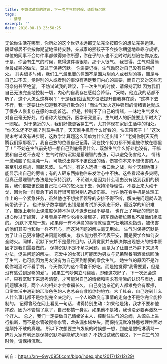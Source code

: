 ```yaml
---
title: 不妨试试我的建议，下一次生气的时候，请保持沉默
tags:
  - 情感
excerpt: ''
date: 2018-08-18 23:58:25
---
```


无论你生活在哪里，你所处的这个世界永远都无法完全按照你的想法完美运转。 隔壁邻居不会按你期望地保持安静，亲戚家的熊孩子不会按你期望地乖乖守规矩，单位的同事不会每件事都做得如你所愿，你在乎的人也不会时时刻刻陪在你身边。 于是，你会有生气的时候，觉得这件事很烦，那个人很气。 我觉得，生气时最简单最成熟的做法，莫过于保持沉默。 你需要记得，生气动怒对自己没有任何好处。 其实很多时候，我们生气最重要的原因不是因为别的人或者别的事，而是与自己过不去，觉得别的人或者别的事没有满足我们内心的需要，而自己又对这些无可奈何甚至绝望。 不妨试试我的建议，下一次生气的时候，请保持沉默 因为我们自己无法完全地控制一切，内心的自我存在感就会降低，“天呐，他连我的话都不听了，这个人怎么这样啊？” 于是我们就会想方设法提升自我存在感，“这样下去不行，我一定要让他知道我不是好欺负的！”而生气发火这种强烈的情绪表达就成了很多人恢复存在感的本能首选。 但是，控制不了自己的情绪，一味地生气发火对自己毫无好处。俗语称大怒伤肝，医学研究显示，生气时人的肝脏要比平时大了一圈呢。 对于亲近的人，我们好像更容易生气，尤其体现在家庭生活中的相处。 “你怎么还不洗碗？别玩手机了，天天刷手机有什么好看的，快去陪孩子！” “这次期末考试没有进步啊，这数学计算题这么简单为什么还出错？” “老妈你别天天倒腾我们家那客厅，我自己放的位置自己记得，现在找个剪刀都不知道被你放在哪里了！” 不妨在生气前先想一想自己到底需要什么，既然生气什么好处也没有，干嘛要和自己过不去呢？ 生气时保持沉默是最理智的办法，可以避免伤害他人。 情绪一激动脑子就混沌一片，可能说出你本不该说出的话，伤害你本来不想伤害的人，甚至引发尴尬，闹起风波。 生气时，有的人选择一番口舌之战，吵个天翻地覆才能显示出自己的厉害；有的人砸东西摔物件来发泄心中不快。这些看起来多爽啊，但真正最理智的办法是先保持沉默。 不论别人是因为什么理由没有达到我们的预期，我们都应该说服自己把心中的怒火压下去，保持冷静理性，不要上来大动干戈，因为你一时着急下的言行很可能对别人造成伤害。 也许他在看手机是处理工作上的一个紧急任务，虽然他也不想接但领导的安排不得不听，解决完问题就去洗碗带孩子了。 也许孩子数学题的出错是他考试那天状态不好，最近学的知识难了，能跟上老师上课进度保持不掉队不退步已经不容易。 也许上了年纪的爸妈是担心你过于操劳，才弓着身子帮你收拾收拾屋子，把东西放错位置也不是他们愿意的。 沉默下来想一想，如果你一有不满意的事情就理直气壮地抱怨指责，被伤害的他们其实也和你一样不开心，而这对问题的解决毫无用处。 生气时保持沉默是为了让自己更冷静促进问题的解决。 救火能力强不代表平安，而是要学会如何安全防火。同样，沉默下来并不是最终目的，认真觉察并去解决你出现怒火的根本原因才是我们需要做的。 保持沉默不是不解决问题，而是为了让自己冷静下来思考办法，促进问题的解决。 恋爱中的女孩儿可能因为男友与兄弟聚餐喝酒微信回晚了生气，也可能因为男友没有为自己买到想要的零食生气。 她生气的原因不是昨晚你喝酒时不看手机，今天你买的这个零食不好吃，而是她觉得“我需要爱，但是没有感受到足够的爱”。 如果生气吵架立马翻脸，即便这次好了，下一次还会这样，只有沉默下来思考清楚，才可能对自己的情绪和需求有清晰的认识与表达，把问题解决好，两个人的相处才会幸福长久。 自己身边亲近的人都难免会有摩擦，日常生活中遇到的形形色色的人也总会有激怒你的地方。大千社会，自己碰到什么人什么事儿都不是你能完全决定的，一个人的改变与事情的走向也不是你完全能控制的。 记得曾经在网上看见一句话，讲得特别生动：如果他是猪，我才不要和他摔跤，因为不管输了赢了，自己都搞一身泥。如果他不是猪，我也没必要再激怒一个好人。 总之，我们一定要做自己情绪的主人，控制住生气的总阀，从源头上进行掐断，而不是水管破裂修水管，龙头漏水堵龙头。而保持沉默冷静思考理性面对是颠扑不破的真理。 所以下次想要生气发飙的时候想一想，到底是酣畅淋漓骂一阵对大家有利还是保持沉默冷静能解决问题？ 不妨试试我的建议，下一次生气的时候，请保持沉默。

* * *

转自：https://xn--9wy095f.com/blog/index.php/2017/12/12/29/